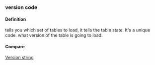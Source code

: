 ### version code

<h4>Definition</h4><p>tells you which set of tables to load, it tells the table state. It&#39;s a unique code. what version of the table is going to load. </p><h4>Compare</h4><p><a href="version-string">Version string</a></p>